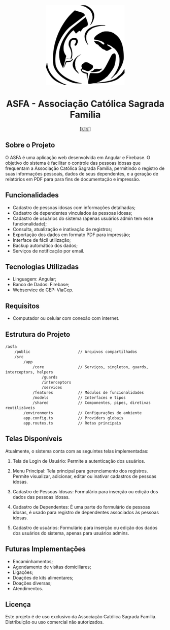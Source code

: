 <div align="center">
	<img src="./public/asfa-logo.png" alt="ASFA" widthwidth="250" height="250" />
	<h1>ASFA - Associação Católica Sagrada Família</h1>
	<a href="./README-US.md">[🇺🇸]</a>
</div>

## Sobre o Projeto

O ASFA é uma aplicação web desenvolvida em Angular e Firebase. O objetivo do sistema é facilitar o controle das pessoas idosas que frequentam a Associação Católica Sagrada Família, permitindo o registro de suas informações pessoais, dados de seus dependentes, e a geração de relatórios em PDF para para fins de documentação e impressão.

## Funcionalidades

- Cadastro de pessoas idosas com informações detalhadas;
- Cadastro de dependentes vinculados às pessoas idosas;
- Cadastro de usuários do sistema (apenas usuários admin tem esse funcionalidade);
- Consulta, atualização e inativação de registros;
- Exportação dos dados em formato PDF para impressão;
- Interface de fácil utilização;
- Backup automático dos dados;
- Serviços de notificação por email.

## Tecnologias Utilizadas

- Linguagem: Angular;
- Banco de Dados: Firebase;
- Webservice de CEP: ViaCep.

## Requisitos

- Computador ou celular com conexão com internet.

## Estrutura do Projeto

```
/asfa
    /public                 	// Arquivos compartilhados
    /src
	    /app
		    /core           	// Serviços, singleton, guards, interceptors, helpers
			    /guards
				/interceptors
			    /services
		    /features       	// Módulos de funcionalidades
		    /models         	// Interfaces e tipos
		    /shared         	// Componentes, pipes, diretivas reutilizáveis
		/environments       	// Configurações de ambiente
        app.config.ts			// Providers globais
        app.routes.ts       	// Rotas principais
```

## Telas Disponíveis

Atualmente, o sistema conta com as seguintes telas implementadas:

1. Tela de Login de Usuário:
Permite a autenticação dos usuários.

2. Menu Principal:
Tela principal para gerenciamento dos registros. Permite visualizar, adicionar, editar ou inativar cadastros de pessoas idosas.

3. Cadastro de Pessoas Idosas:
Formulário para inserção ou edição dos dados das pessoas idosas.

4. Cadastro de Dependentes:
É uma parte do formulário de pessoas idosas, é usado para registro de dependentes associados às pessoas idosas.

5. Cadastro de usuários:
Formulário para inserção ou edição dos dados dos usuários do sistema, apenas para usuários admins.

## Futuras Implementações

- Encaminhamentos;
- Agendamento de visitas domiciliares;
- Ligações;
- Doações de kits alimentares;
- Doações diversas;
- Atendimentos.

## Licença

Este projeto é de uso exclusivo da Associação Católica Sagrada Família. Distribuição ou uso comercial não autorizados.